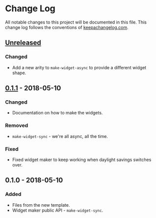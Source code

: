 # Change Log
All notable changes to this project will be documented in this file. This change log follows the conventions of [keepachangelog.com](http://keepachangelog.com/).

## [Unreleased]
### Changed
- Add a new arity to `make-widget-async` to provide a different widget shape.

## [0.1.1] - 2018-05-10
### Changed
- Documentation on how to make the widgets.

### Removed
- `make-widget-sync` - we're all async, all the time.

### Fixed
- Fixed widget maker to keep working when daylight savings switches over.

## 0.1.0 - 2018-05-10
### Added
- Files from the new template.
- Widget maker public API - `make-widget-sync`.

[Unreleased]: https://github.com/your-name/rocket_game/compare/0.1.1...HEAD
[0.1.1]: https://github.com/your-name/rocket_game/compare/0.1.0...0.1.1
